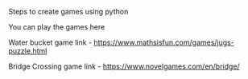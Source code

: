 Steps to create games using python

You can play the games here

Water bucket game link - https://www.mathsisfun.com/games/jugs-puzzle.html

Bridge Crossing game link - https://www.novelgames.com/en/bridge/
